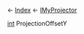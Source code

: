 ← [Index](Api-Index) ← [IMyProjector](Sandbox.ModAPI.Ingame.IMyProjector)

[int](System.Int32) ProjectionOffsetY